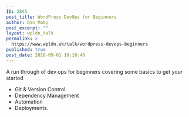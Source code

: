 ```yaml
---
ID: 2845
post_title: WordPress DevOps for Beginners
author: Dan Maby
post_excerpt: ""
layout: wpldn_talk
permalink: >
  https://www.wpldn.uk/talk/wordpress-devops-beginners
published: true
post_date: 2016-09-01 10:10:46
---
```

A run through of dev ops for beginners covering some basics to get your started
<ul>
 	<li>Git &amp; Version Control</li>
 	<li>Dependency Management</li>
 	<li>Automation</li>
 	<li>Deployments.</li>
</ul>